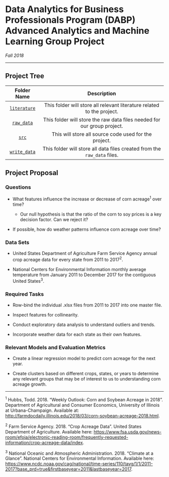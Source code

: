 # Data Analytics for Business Professionals Program (DABP) Advanced Analytics and Machine Learning Group Project

*Fall 2018*

-----------

## Project Tree

| **Folder Name** | **Description** |
| :-------------: | :-------------: |
| [`literature`](literature/) | This folder will store all relevant literature related to the project. |
| [`raw_data`](raw_data/) | This folder will store the raw data files needed for our group project. |
| [`src`](src/) | This will store all source code used for the project. |
| [`write_data`](write_data/) | This folder will store all data files created from the `raw_data` files. |

## Project Proposal

### Questions
* What features influence the increase or decrease of corn acreage<sup>1</sup> over time?
    + Our null hypothesis is that the ratio of the corn to soy prices is a key decision factor. Can we reject it?

* If possible, how do weather patterns influence corn acreage over time?

### Data Sets
* United States Department of Agriculture Farm Service Agency annual crop acreage data for every state from 2011 to 2017<sup>2</sup>.

* National Centers for Environmental Information monthly average temperature from January 2011 to December 2017 for the contiguous United States<sup>3</sup>.

### Required Tasks
* Row-bind the individual .xlsx files from 2011 to 2017 into one master file.

* Inspect features for collinearity.

*	Conduct exploratory data analysis to understand outliers and trends.

* Incorporate weather data for each state as their own features.

### Relevant Models and Evaluation Metrics
*	Create a linear regression model to predict corn acreage for the next year.

* Create clusters based on different crops, states, or years to determine any relevant groups that may be of interest to us to understanding corn acreage growth.

----------
<sup>1</sup> Hubbs, Todd. 2018. “Weekly Outlook: Corn and Soybean Acreage in 2018”. Department of Agricultural and Consumer Economics, University of Illinois at Urbana-Champaign. Available at: http://farmdocdaily.illinois.edu/2018/03/corn-soybean-acreage-2018.html. 

<sup>2</sup> Farm Service Agency. 2018. “Crop Acreage Data”. United States Department of Agriculture. Available here: https://www.fsa.usda.gov/news-room/efoia/electronic-reading-room/frequently-requested-information/crop-acreage-data/index. 

<sup>3</sup> National Oceanic and Atmospheric Administration. 2018. “Climate at a Glance”. National Centers for Environmental Information. Available here: https://www.ncdc.noaa.gov/cag/national/time-series/110/tavg/1/1/2011-2017?base_prd=true&firstbaseyear=2011&lastbaseyear=2017.
